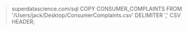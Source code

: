 > superdatascience.com/sql
> COPY CONSUMER_COMPLAINTS FROM '/Users/jack/Desktop/ConsumerComplaints.csv' DELIMITER ',' CSV HEADER;
